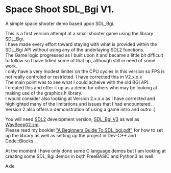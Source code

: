 # Space Shoot SDL_Bgi V1.

A simple space shooter demo based upon SDL_Bgi.  

This is a first version attempt at a small shooter game using the library SDL_Bgi.  
I have made every effort toward staying with what is provided within the SDL_Bgi API without using any of the underlaying SDL2 functions.  
The Game logic progressed as I built upon it and became a little bit difficult to follow so I have tidied some of that up, although still in need of some work.  
I only have a very modest limiter on the CPU cycles in this version so FPS is not really controled or restricted. I have corrected this in V2.x.x.x  
The main point was to see what I could acheive with the old BGI API.  
I created this and offer it up as a demo for others who may be looking at making use of the graphics.h library.  
I would consider also looking at Version 2.x.x.x as I have corrected and highlighted many of the limitations and issues that I had encountered.  
Version 2 also offers a demonstration of using a game intro and outro :)  

You will need [SDL2](https://github.com/libsdl-org/SDL) development version, [SDL_Bgi V3](https://sdl-bgi.sourceforge.io/) as wel as [WavBeep02.zip](https://encode.su/threads/383-A-command-line-tool-for-Windows-which-beeps-through-the-System-Speaker).  
Please read my booklet ["A Beginners Guide To SDL_bgi.pdf"](https://github.com/Axle-Ozz-i-sofT/A-BEGINNERS-GUIDE-TO-PROGRAMMING/tree/main/Supplimental/A%20Beginners_Guide_To_SDL_bgi) for how to set up the library as well as setting up the project in Dev-C++ and Code::Blocks.

At the moment I have only done some C language demos but I am looking at creating some SDL_Bgi demos in both FreeBASIC and Python3 as well.

Axle  
